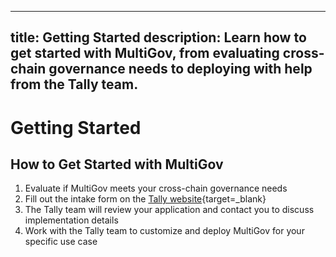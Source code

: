------
title: Getting Started
description: Learn how to get started with MultiGov, from evaluating cross-chain governance needs to deploying with help from the Tally team.
---

# Getting Started

## How to Get Started with MultiGov

1. Evaluate if MultiGov meets your cross-chain governance needs
2. Fill out the intake form on the [Tally website](https://www.tally.xyz/get-started){target=\_blank}
3. The Tally team will review your application and contact you to discuss implementation details
4. Work with the Tally team to customize and deploy MultiGov for your specific use case